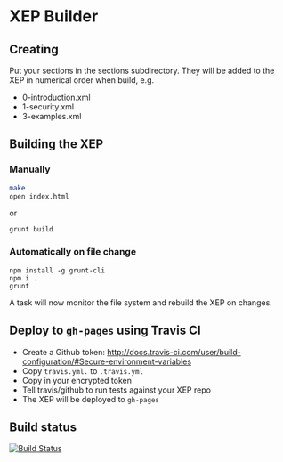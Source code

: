 XEP Builder
==============

## Creating

Put your sections in the sections subdirectory. They will be added to the XEP in numerical order when build, e.g.

* 0-introduction.xml
* 1-security.xml
* 3-examples.xml

## Building the XEP

### Manually

```bash
make
open index.html
```

or

```
grunt build
```

### Automatically on file change

```
npm install -g grunt-cli
npm i .
grunt
```

A task will now monitor the file system and rebuild the XEP on changes.

## Deploy to `gh-pages` using Travis CI

* Create a Github token: http://docs.travis-ci.com/user/build-configuration/#Secure-environment-variables
* Copy `travis.yml.` to `.travis.yml`
* Copy in your encrypted token
* Tell travis/github to run tests against your XEP repo
* The XEP will be deployed to `gh-pages`

## Build status

[![Build Status](https://travis-ci.org/lloydwatkin/xep-builder)](https://travis-ci.org/lloydwatkin/xep-builder)


